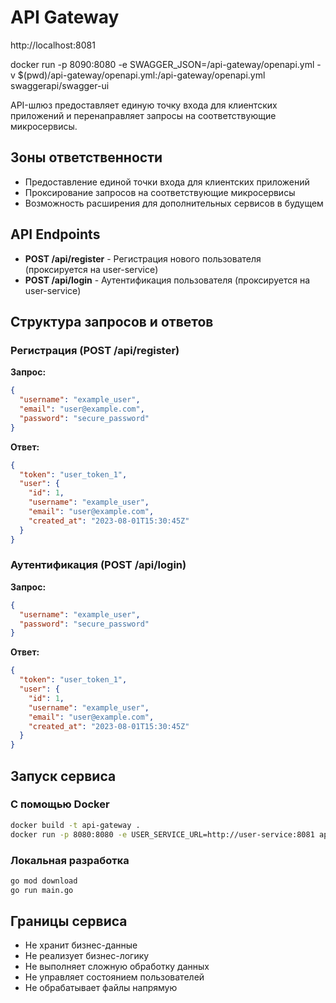 # API Gateway

http://localhost:8081

docker run -p 8090:8080 -e SWAGGER_JSON=/api-gateway/openapi.yml -v $(pwd)/api-gateway/openapi.yml:/api-gateway/openapi.yml swaggerapi/swagger-ui

API-шлюз предоставляет единую точку входа для клиентских приложений и перенаправляет запросы на соответствующие микросервисы.

## Зоны ответственности
- Предоставление единой точки входа для клиентских приложений
- Проксирование запросов на соответствующие микросервисы
- Возможность расширения для дополнительных сервисов в будущем

## API Endpoints

- **POST /api/register** - Регистрация нового пользователя (проксируется на user-service)
- **POST /api/login** - Аутентификация пользователя (проксируется на user-service)

## Структура запросов и ответов

### Регистрация (POST /api/register)

**Запрос:**
```json
{
  "username": "example_user",
  "email": "user@example.com",
  "password": "secure_password"
}
```

**Ответ:**
```json
{
  "token": "user_token_1",
  "user": {
    "id": 1,
    "username": "example_user",
    "email": "user@example.com",
    "created_at": "2023-08-01T15:30:45Z"
  }
}
```

### Аутентификация (POST /api/login)

**Запрос:**
```json
{
  "username": "example_user",
  "password": "secure_password"
}
```

**Ответ:**
```json
{
  "token": "user_token_1",
  "user": {
    "id": 1,
    "username": "example_user",
    "email": "user@example.com",
    "created_at": "2023-08-01T15:30:45Z"
  }
}
```

## Запуск сервиса

### С помощью Docker
```bash
docker build -t api-gateway .
docker run -p 8080:8080 -e USER_SERVICE_URL=http://user-service:8081 api-gateway
```

### Локальная разработка
```bash
go mod download
go run main.go
```

## Границы сервиса
- Не хранит бизнес-данные
- Не реализует бизнес-логику
- Не выполняет сложную обработку данных
- Не управляет состоянием пользователей
- Не обрабатывает файлы напрямую
